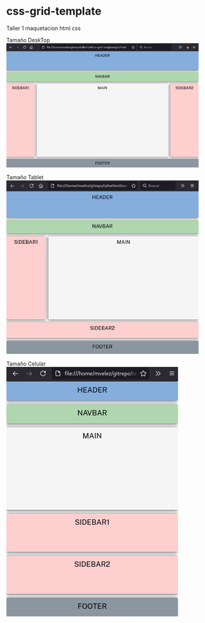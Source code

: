 # css-grid-template
Taller 1 maquetacion html css

Tamaño DeskTop <br>
![Screenshot](desktopView.png)

Tamaño Tablet <br>
![Screenshot](tabletsView.png)

Tamaño Celular <br>
![Screenshot](celularView.png)
